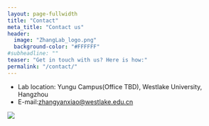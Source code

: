 ```yaml
---
layout: page-fullwidth
title: "Contact"
meta_title: "Contact us"
header:
  image: "ZhangLab_logo.png"
  background-color: "#FFFFFF"
#subheadline: ""
teaser: "Get in touch with us? Here is how:"
permalink: "/contact/"
---
```

* Lab location: Yungu Campus(Office TBD), Westlake University, Hangzhou 
* E-mail:zhangyanxiao@westlake.edu.cn 
 <div class = "small-12 medium-8 large-6 medium-centered large-centered columns">
<img src="{{site.url}}/{{site.baseurl}}/assets/img/westlake-img.png"> 
</div>
